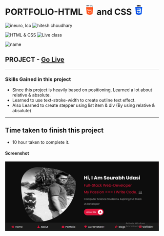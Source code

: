 # PORTFOLIO-HTML ![](./images/html-5.png) and CSS ![](./images/css-3.png)

![ineuro, lco](https://img.shields.io/badge/iNeuron-LCO-green)
![hitesh choudhary](https://img.shields.io/badge/Hitesh--Choudhary-Full--stack--JS--bootcamp-red)

![HTML & CSS](https://img.shields.io/badge/HTML-CSS-orange)
![Live class](https://img.shields.io/badge/LIVE--CLASS-PROJECT-lightgrey)

![name](https://img.shields.io/badge/Sourabh--Udasi-College--Drop--Out-lightgrey)

## PROJECT - [Go Live ](https://sourabhudasi.netlify.app/)

---

### Skills Gained in this project

- Since this project is heavily based on positioning, Learned a lot about relative & absolute.
- Learned to use text-stroke-width to create outline text effect.
- Also Learned to create stepper using list item & div (By using relative & absolute)

---

## Time taken to finish this project

- 10 hour taken to complete it.

#### Screenshot

![Desktop](./images/port-1.png)
